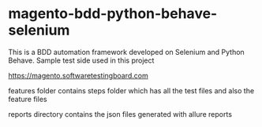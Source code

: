 # magento-bdd-python-behave-selenium
This is a BDD automation framework developed on Selenium and Python Behave. Sample test side used in this project

https://magento.softwaretestingboard.com

features folder contains steps folder which has all the test files and also the feature files

reports directory contains the json files generated with allure reports
